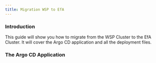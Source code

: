 ```yaml
---
title: Migration WSP to EfA
---
```


### Introduction

This guide will show you how to migrate from the WSP Cluster to the EfA Cluster. It will cover the Argo CD application and all the deployment files.

### The Argo CD Application



